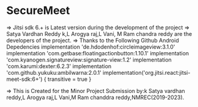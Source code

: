 # SecureMeet

=> Jitsi sdk 6.+ is Latest version during the development of the project
=> Satya Vardhan Reddy k,L Arogya raj,L Vani, M Ram chandra reddy are the developers of the project.
=> Thanks to the Following Github Android Depedencies
 implementation 'de.hdodenhof:circleimageview:3.1.0'
    implementation 'com.getbase:floatingactionbutton:1.10.1'
    implementation 'com.kyanogen.signatureview:signature-view:1.2'
    implementation 'com.karumi:dexter:6.2.3'
    implementation 'com.github.yukuku:ambilwarna:2.0.1'
    implementation('org.jitsi.react:jitsi-meet-sdk:6+') { transitive = true }
    
=> This is Created for the Minor Project Submission by:k Satya vardhan reddy,L Arogya raj,L Vani,M Ram chanddra reddy,NMREC(2019-2023).
